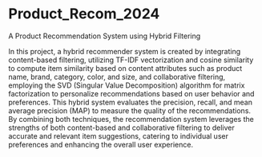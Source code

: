 # Product_Recom_2024
A Product Recommendation System using Hybrid Filtering

In this project, a hybrid recommender system is created by integrating content-based filtering, utilizing TF-IDF vectorization and cosine similarity to compute item similarity based on content attributes such as product name, brand, category, color, and size, and collaborative filtering, employing the SVD (Singular Value Decomposition) algorithm for matrix factorization to personalize recommendations based on user behavior and preferences. This hybrid system evaluates the precision, recall, and mean average precision (MAP) to measure the quality of the recommendations. By combining both techniques, the recommendation system leverages the strengths of both content-based and collaborative filtering to deliver accurate and relevant item suggestions, catering to individual user preferences and enhancing the overall user experience.

